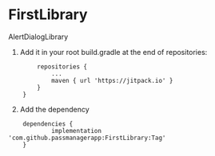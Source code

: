 # FirstLibrary
AlertDialogLibrary

1. Add it in your root build.gradle at the end of repositories:

```allprojects {
		repositories {
			...
			maven { url 'https://jitpack.io' }
		}
	}
  ```
  
  
2. Add the dependency

```
	dependencies {
	        implementation 'com.github.passmanagerapp:FirstLibrary:Tag'
	}
  ```
  
